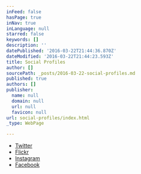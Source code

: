 ```yaml
---
inFeed: false
hasPage: true
inNav: true
inLanguage: null
starred: false
keywords: []
description: ''
datePublished: '2016-03-22T21:44:36.870Z'
dateModified: '2016-03-22T21:44:23.593Z'
title: Social Profiles
author: []
sourcePath: _posts/2016-03-22-social-profiles.md
published: true
authors: []
publisher:
  name: null
  domain: null
  url: null
  favicon: null
url: social-profiles/index.html
_type: WebPage

---
```

* [Twitter][0]
* [Flickr][1]
* [Instagram][2]
* [Facebook][3]

[0]: http://twitter.com/dunos
[1]: https://www.flickr.com/photos/danieldurrans/
[2]: https://www.instagram.com/dunos/
[3]: https://www.facebook.com/danieldurrans